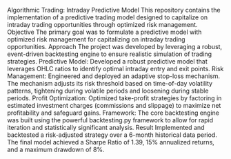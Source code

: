 Algorithmic Trading: Intraday Predictive Model
This repository contains the implementation of a predictive trading model designed to capitalize on intraday trading opportunities through optimized risk management.
Objective
The primary goal was to formulate a predictive model with optimized risk management for capitalizing on intraday trading opportunities.
Approach
The project was developed by leveraging a robust, event-driven backtesting engine to ensure realistic simulation of trading strategies.
Predictive Model: Developed a robust predictive model that leverages OHLC ratios to identify optimal intraday entry and exit points.
Risk Management: Engineered and deployed an adaptive stop-loss mechanism. The mechanism adjusts its risk threshold based on time-of-day volatility patterns, tightening during volatile periods and loosening during stable periods.
Profit Optimization: Optimized take-profit strategies by factoring in estimated investment charges (commissions and slippage) to maximize net profitability and safeguard gains.
Framework: The core backtesting engine was built using the powerful backtesting.py framework to allow for rapid iteration and statistically significant analysis.
Result
Implemented and backtested a risk-adjusted strategy over a 6-month historical data period.
The final model achieved a Sharpe Ratio of 1.39, 15% annualized returns, and a maximum drawdown of 8%.
